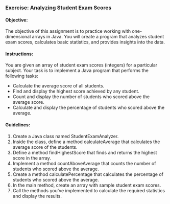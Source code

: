 ### Exercise: Analyzing Student Exam Scores

#### Objective:

The objective of this assignment is to practice working with one-dimensional arrays in Java. You will create a program that analyzes student exam scores, calculates basic statistics, and provides insights into the data.

#### Instructions:

You are given an array of student exam scores (integers) for a particular subject. Your task is to implement a Java program that performs the following tasks:

-	Calculate the average score of all students.
-	Find and display the highest score achieved by any student.
-	Count and display the number of students who scored above the average score.
-	Calculate and display the percentage of students who scored above the average.

#### Guidelines:

1.	Create a Java class named StudentExamAnalyzer.
2.	Inside the class, define a method calculateAverage that calculates the average score of the students.
3.	Define a method findHighestScore that finds and returns the highest score in the array.
4.	Implement a method countAboveAverage that counts the number of students who scored above the average.
5.	Create a method calculatePercentage that calculates the percentage of students who scored above the average.
6.	In the main method, create an array with sample student exam scores.
7.	Call the methods you've implemented to calculate the required statistics and display the results.
